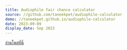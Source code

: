 ```yaml
---
title: Audiophile fair chance calculator
source: //github.com/taneekpet/audiophile-calculator
demo: //taneekpet.github.io/audiophile-calculator
date: 2023-09-09
display_date: Sep 2023
---
```


[อ่านโพสที่นี่](//taneekpet.github.io/2023/09/09/audiophile-and-pure-chance.html)
